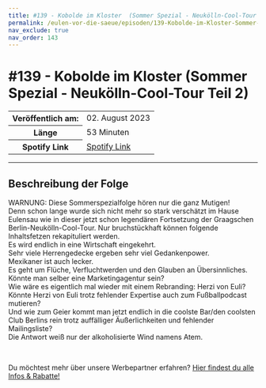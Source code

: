 ```yaml
---
title: #139 - Kobolde im Kloster  (Sommer Spezial - Neukölln-Cool-Tour Teil 2)
permalink: /eulen-vor-die-saeue/episoden/139-Kobolde-im-Kloster-Sommer-Spezial-Neukoelln-Cool-Tour-Teil-2
nav_exclude: true
nav_order: 143
---
```


# #139 - Kobolde im Kloster  (Sommer Spezial - Neukölln-Cool-Tour Teil 2)
<table class="resp-table dcf-table dcf-table-responsive dcf-table-bordered dcf-table-striped dcf-w-100%">
                    <tbody>
                        <tr>
                            <th scope="row">Veröffentlich am:</th>
                            <td data-label="Veröffentlich am:">02. August 2023</td>
                        </tr>
                        <tr>
                            <th scope="row">Länge </th>
                            <td data-label="Länge ">53 Minuten</td>
                        </tr><tr>
                                <th scope="row">Spotify Link</th>
                                <td data-label="Spotify Link"><a href="https://open.spotify.com/episode/3zgs0b3sJwLpOgZuFfumxz">Spotify Link</a></td>
                            </tr></tbody>
                </table>

***

## Beschreibung der Folge

<div>
<p>WARNUNG: Diese Sommerspezialfolge hören nur die ganz Mutigen!<br/>Denn schon lange wurde sich nicht mehr so stark verschätzt im Hause Eulensau wie in dieser jetzt schon legendären Fortsetzung der Graagschen Berlin-Neukölln-Cool-Tour. Nur bruchstückhaft können folgende Inhaltsfetzen rekapituliert werden. <br/>Es wird endlich in eine Wirtschaft eingekehrt.<br/>Sehr viele Herrengedecke ergeben sehr viel Gedankenpower.<br/>Mexikaner ist auch lecker.<br/>Es geht um Flüche, Verfluchtwerden und den Glauben an Übersinnliches. <br/>Könnte man selber eine Marketingagentur sein?<br/>Wie wäre es eigentlich mal wieder mit einem Rebranding: Herzi von Euli?<br/>Könnte Herzi von Euli trotz fehlender Expertise auch zum Fußballpodcast mutieren? <br/>Und wie zum Geier kommt man jetzt endlich in die coolste Bar/den coolsten Club Berlins rein trotz auffälliger Äußerlichkeiten und fehlender Mailingsliste?<br/>Die Antwort weiß nur der alkoholisierte Wind namens Atem.</p><br/><p>Du möchtest mehr über unsere Werbepartner erfahren? <a href="https://linktr.ee/EulenvordieSaeue" rel="nofollow">Hier findest du alle Infos &amp; Rabatte!</a></p>  
</div>

